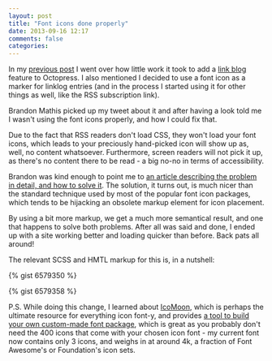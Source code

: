 ```yaml
---
layout: post
title: "Font icons done properly"
date: 2013-09-16 12:17
comments: false
categories:
---
```

In my [previous post][0] I went over how little work it took to add a [link
blog][1] feature to Octopress. I also mentioned I decided to use a font icon as
a marker for linklog entries (and in the process I started using it for other
things as well, like the RSS subscription link).

Brandon Mathis picked up my tweet about it and after having a look told me I
wasn't using the font icons properly, and how I could fix that.
<!-- more -->
Due to the fact that RSS readers don't load CSS, they won't load your font
icons, which leads to your preciously hand-picked icon will show up as, well,
no content whatsoever. Furthermore, screen readers will not pick it up, as
there's no content there to be read - a big no-no in terms of accessibility.

Brandon was kind enough to point me to [an article describing the problem in
detail, and how to solve it][2]. The solution, it turns out, is much nicer than
the standard technique used by most of the popular font icon packages, which
tends to be hijacking an obsolete markup element for icon placement.

By using a bit more markup, we get a much more semantical result, and one that
happens to solve both problems. After all was said and done, I ended up with a
site working better and loading quicker than before. Back pats all around!

The relevant SCSS and HMTL markup for this is, in a nutshell:

{% gist 6579350 %}

{% gist 6579358 %}

P.S. While doing this change, I learned about [IcoMoon][3], which is perhaps
the ultimate resource for everything icon font-y, and provides [a tool to build
your own custom-made font package][4], which is great as you probably don't
need the 400 icons that come with your chosen icon font - my current font now
contains only 3 icons, and weighs in at around 4k, a fraction of Font Awesome's
or Foundation's icon sets.

[0]: http://scribbles.dev/scribbles/2013/09/02/the-link-blog/ "The link blog"
[1]: https://en.wikipedia.org/wiki/Linklog "Wikipedia entry for Linklog"
[2]: http://css-tricks.com/html-for-icon-font-usage/ "HTML for font icon usage"
[3]: http://icomoon.io/ "IcoMoon"
[4]: http://icomoon.io/#docs/app "Mix'n'match your own icon font"
